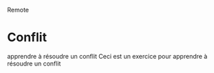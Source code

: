 Remote
# Conflit
apprendre à résoudre un conflit
Ceci est un exercice pour apprendre à résoudre un conflit
